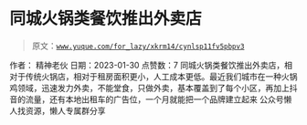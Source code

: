 # 同城火锅类餐饮推出外卖店

> 原文：[`www.yuque.com/for_lazy/xkrm14/cynlsp11fv5pbpv3`](https://www.yuque.com/for_lazy/xkrm14/cynlsp11fv5pbpv3)

<ne-p id="u9b80c530" data-lake-id="u9b80c530"><ne-text id="udf64fb80">作者： 精神老伙</ne-text></ne-p> <ne-p id="ue286d469" data-lake-id="ue286d469"><ne-text id="u8f41f8da">日期：2023-01-30</ne-text></ne-p> <ne-p id="u5d1802a7" data-lake-id="u5d1802a7"><ne-text id="u57804438">点赞数：</ne-text><ne-text id="u6a6e2f4d" ne-bold="true">7</ne-text></ne-p> <ne-hole id="u2eb6d884" data-lake-id="u2eb6d884"><ne-card data-card-name="hr" data-card-type="block" id="Mro83" data-event-boundary="card"><ne-p id="u1386c392" data-lake-id="u1386c392"><ne-text id="u2c98acb6">同城火锅类餐饮推出外卖店，相对于传统火锅店，相对于租房面积更小，人工成本更低。最近我们城市在一种火锅鸡领域，迅速发力外卖，不能堂食，只做外卖，基本覆盖到了每个小区，再加上抖音的流量，还有本地出租车的广告位，一个月就能把一个品牌建立起来</ne-text></ne-p> <ne-hole id="u70d8fbc0" data-lake-id="u70d8fbc0"><ne-card data-card-name="hr" data-card-type="block" id="pLgx6" data-event-boundary="card"><ne-p id="ue91348b4" data-lake-id="ue91348b4"><ne-text id="ufed21cd1">公众号懒人找资源，懒人专属群分享</ne-text></ne-p></ne-card></ne-hole></ne-card></ne-hole>
